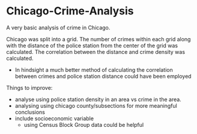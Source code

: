 # Chicago-Crime-Analysis
A very basic analysis of crime in Chicago. 

Chicago was split into a grid. The number of crimes within each grid along with the distance of the police station from the center of the grid was calculated. The correlation between the distance and crime density was calculated. 
- In hindsight a much better method of calculating the correlation between crimes and police station distance could have been employed

Things to improve:
- analyse using police station density in an area vs crime in the area.
- analysing using chicago county/subsections for more meaningful conclusions
- include socioeconomic variable
    - using Census Block Group data could be helpful
